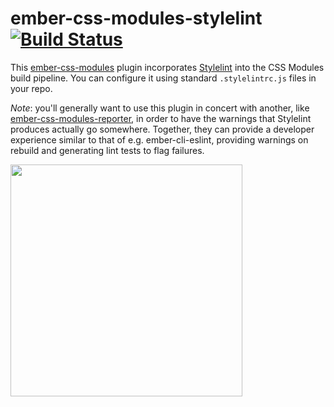 # ember-css-modules-stylelint [![Build Status](https://travis-ci.org/dfreeman/ember-css-modules-stylelint.svg?branch=master)](https://travis-ci.org/dfreeman/ember-css-modules-stylelint)

This [ember-css-modules](https://github.com/salsify/ember-css-modules) plugin incorporates [Stylelint](https://stylelint.io/) into the CSS Modules build pipeline. You can configure it using standard `.stylelintrc.js` files in your repo.

*Note*: you'll generally want to use this plugin in concert with another, like [ember-css-modules-reporter](https://github.com/dfreeman/ember-css-modules-reporter), in order to have the warnings that Stylelint produces actually go somewhere. Together, they can provide a developer experience similar to that of e.g. ember-cli-eslint, providing warnings on rebuild and generating lint tests to flag failures.

<img src="https://user-images.githubusercontent.com/108688/27017203-b6ef4420-4ef4-11e7-88c8-34101713ab6d.png" width="371">
